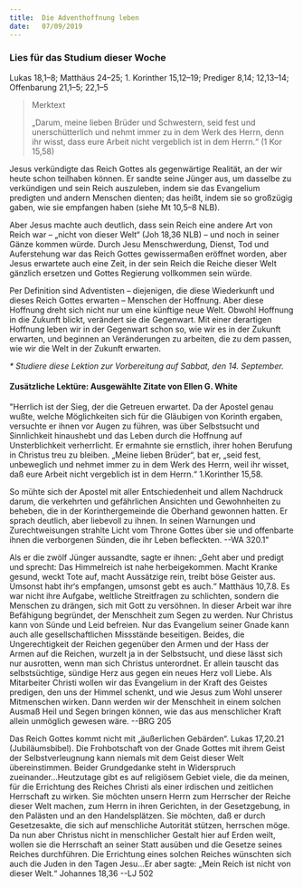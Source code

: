 ```yaml
---
title:  Die Adventhoffnung leben
date:   07/09/2019
---
```


### Lies für das Studium dieser Woche
Lukas 18,1–8; Matthäus 24–25; 1. Korinther 15,12–19; Prediger 8,14; 12,13–14; Offenbarung 21,1–5; 22,1–5

> Merktext
> <p>„Darum, meine lieben Brüder und Schwestern, seid fest und unerschütterlich und nehmt immer zu in dem Werk des Herrn, denn ihr wisst, dass eure Arbeit nicht vergeblich ist in dem Herrn.“ (1 Kor 15,58)</p>

Jesus verkündigte das Reich Gottes als gegenwärtige Realität, an der wir heute schon teilhaben können. Er sandte seine Jünger aus, um dasselbe zu verkündigen und sein Reich auszuleben, indem sie das Evangelium predigten und andern Menschen dienten; das heißt, indem sie so großzügig gaben, wie sie empfangen haben (siehe Mt 10,5–8 NLB).

Aber Jesus machte auch deutlich, dass sein Reich eine andere Art von Reich war – „nicht von dieser Welt“ (Joh 18,36 NLB) – und noch in seiner Gänze kommen würde. Durch Jesu Menschwerdung, Dienst, Tod und Auferstehung war das Reich Gottes gewissermaßen eröffnet worden, aber Jesus erwartete auch eine Zeit, in der sein Reich die Reiche dieser Welt gänzlich ersetzen und Gottes Regierung vollkommen sein würde.

Per Definition sind Adventisten – diejenigen, die diese Wiederkunft und dieses Reich Gottes erwarten – Menschen der Hoffnung. Aber diese Hoffnung dreht sich nicht nur um eine künftige neue Welt. Obwohl Hoffnung in die Zukunft blickt, verändert sie die Gegenwart. Mit einer derartigen Hoffnung leben wir in der Gegenwart schon so, wie wir es in der Zukunft erwarten, und beginnen an Veränderungen zu arbeiten, die zu dem passen, wie wir die Welt in der Zukunft erwarten.

_* Studiere diese Lektion zur Vorbereitung auf Sabbat, den 14. September._

#### Zusätzliche Lektüre: Ausgewählte Zitate von Ellen G. White

"Herrlich ist der Sieg, der die Getreuen erwartet. Da der Apostel genau wußte, welche Möglichkeiten sich für die Gläubigen von Korinth ergaben, versuchte er ihnen vor Augen zu führen, was über Selbstsucht und Sinnlichkeit hinaushebt und das Leben durch die Hoffnung auf Unsterblichkeit verherrlicht. Er ermahnte sie ernstlich, ihrer hohen Berufung in Christus treu zu bleiben. „Meine lieben Brüder“, bat er, „seid fest, unbeweglich und nehmet immer zu in dem Werk des Herrn, weil ihr wisset, daß eure Arbeit nicht vergeblich ist in dem Herrn.“ 1.Korinther 15,58. 

So mühte sich der Apostel mit aller Entschiedenheit und allem Nachdruck darum, die verkehrten und gefährlichen Ansichten und Gewohnheiten zu beheben, die in der Korinthergemeinde die Oberhand gewonnen hatten. Er sprach deutlich, aber liebevoll zu ihnen. In seinen Warnungen und Zurechtweisungen strahlte Licht vom Throne Gottes über sie und offenbarte ihnen die verborgenen Sünden, die ihr Leben befleckten. --WA 320.1"

Als er die zwölf Jünger aussandte, sagte er ihnen: „Geht aber und predigt und sprecht: Das Himmelreich ist nahe herbeigekommen. Macht Kranke gesund, weckt Tote auf, macht Aussätzige rein, treibt böse Geister aus. Umsonst habt ihr‘s empfangen, umsonst gebt es auch.“ Matthäus 10,7.8. Es war nicht ihre Aufgabe, weltliche Streitfragen zu schlichten, sondern die Menschen zu drängen, sich mit Gott zu versöhnen. In dieser Arbeit war ihre Befähigung begründet, der Menschheit zum Segen zu werden. Nur Christus kann von Sünde und Leid befreien. Nur das Evangelium seiner Gnade kann auch alle gesellschaftlichen Missstände beseitigen. Beides, die Ungerechtigkeit der Reichen gegenüber den Armen und der Hass der Armen auf die Reichen, wurzelt ja in der Selbstsucht, und diese lässt sich nur ausrotten, wenn man sich Christus unterordnet. Er allein tauscht das selbstsüchtige, sündige Herz aus gegen ein neues Herz voll Liebe. Als Mitarbeiter Christi wollen wir das Evangelium in der Kraft des Geistes predigen, den uns der Himmel schenkt, und wie Jesus zum Wohl unserer Mitmenschen wirken. Dann werden wir der Menschheit in einem solchen Ausmaß Heil und Segen bringen können, wie das aus menschlicher Kraft allein unmöglich gewesen wäre. --BRG 205

Das Reich Gottes kommt nicht mit „äußerlichen Gebärden“. Lukas 17,20.21 (Jubiläumsbibel). Die Frohbotschaft von der Gnade Gottes mit ihrem Geist der Selbstverleugnung kann niemals mit dem Geist dieser Welt übereinstimmen. Beider Grundgedanke steht in Widerspruch zueinander...Heutzutage gibt es auf religiösem Gebiet viele, die da meinen, für die Errichtung des Reiches Christi als einer irdischen und zeitlichen Herrschaft zu wirken. Sie möchten unsern Herrn zum Herrscher der Reiche dieser Welt machen, zum Herrn in ihren Gerichten, in der Gesetzgebung, in den Palästen und an den Handelsplätzen. Sie möchten, daß er durch Gesetzesakte, die sich auf menschliche Autorität stützen, herrschen möge. Da nun aber Christus nicht in menschlicher Gestalt hier auf Erden weilt, wollen sie die Herrschaft an seiner Statt ausüben und die Gesetze seines Reiches durchführen. Die Errichtung eines solchen Reiches wünschten sich auch die Juden in den Tagen Jesu...Er aber sagte: „Mein Reich ist nicht von dieser Welt.“ Johannes 18,36 --LJ 502